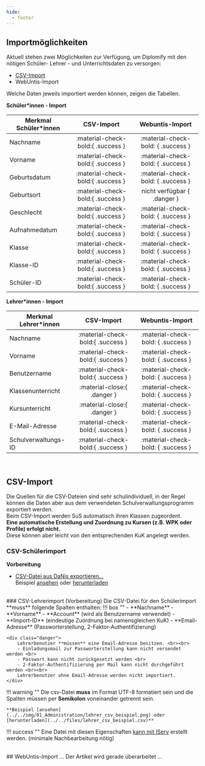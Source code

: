 ```yaml
---
hide:
  - footer
---
```


## Importmöglichkeiten
Aktuell stehen zwei Möglichkeiten zur Verfügung, um Diplomify mit den nötigen Schüler- Lehrer - und Unterrichtsdaten zu versorgen: <br>

- [CSV-Import](#csv-import)<br>
- WebUntis-Import<br>

Welche Daten jeweils importiert werden können, zeigen die Tabellen. <br>


**Schüler*innen - Import**

| Merkmal Schüler*innen | CSV-Import                                                      | Webuntis-Import                             |
|-----------------------|:---------------------------------:|:-------------------------------------------:|
| Nachname              |:material-check-bold:{ .success }  |:material-check-bold: { .success }           |
| Vorname               |:material-check-bold:{ .success }  |:material-check-bold: { .success }           |
| Geburtsdatum          |:material-check-bold:{ .success }  |:material-check-bold: { .success }           |
| Geburtsort            |:material-check-bold:{ .success }  |nicht verfügbar { .danger }                  |
| Geschlecht            |:material-check-bold:{ .success }  |:material-check-bold: { .success }           |
| Aufnahmedatum         |:material-check-bold:{ .success }  |:material-check-bold: { .success }           |
| Klasse                |:material-check-bold:{ .success }  |:material-check-bold: { .success }           |
| Klasse-ID             |:material-check-bold:{ .success }  |:material-check-bold: { .success }           |
| Schüler-ID            |:material-check-bold:{ .success }  |:material-check-bold: { .success }           |

**Lehrer*innen - Import**

| Merkmal Lehrer*innen  | CSV-Import                        | Webuntis-Import                             |
|-----------------------|:---------------------------------:|:-------------------------------------------:|
| Nachname              |:material-check-bold:{ .success }  |:material-check-bold: { .success }           |
| Vorname               |:material-check-bold:{ .success }  |:material-check-bold: { .success }           |
| Benutzername          |:material-check-bold:{ .success }  |:material-check-bold: { .success }           |
| Klassenunterricht     |:material-close:{ .danger }        |:material-check-bold: { .success }           |
| Kursunterricht        |:material-close:{ .danger }        |:material-check-bold: { .success }           |
| E-Mail-Adresse        |:material-check-bold:{ .success }  |:material-check-bold: { .success }           |
| Schulverwaltungs-ID   |:material-check-bold:{ .success }  |:material-check-bold: { .success }           |

<br>

## CSV-Import

Die Quellen für die CSV-Dateien sind sehr schulindividuell, in der Regel können die Daten aber aus dem verwendeten Schulverwaltungsprogramm exportiert werden. <br>
Beim CSV-Import werden SuS automatisch ihren Klassen zugeordent. <br>
**Eine automatische Erstellung und Zuordnung zu Kursen (z.B. WPK oder Profile) erfolgt nicht.** <br>
Diese können aber leicht von den entsprechenden KuK angelegt werden.
<br>
### CSV-Schülerimport
**Vorbereitung**

 - [CSV-Datei aus DaNis exportieren...](Danisexport.md) <br>
    Beispiel [ansehen](../../img/01_Administration/schueler_csv_beispiel.png) oder [herunterladen](../../files/schueler_csv_beispiel.csv)


<br>
### CSV-Lehrerimport (Vorbereitung)
Die CSV-Datei für den Schülerimport **muss** folgende Spalten enthalten: 
!!! box ""
    - **Nachname**
    - **Vorname**
    - **Account** (wird als Benutzername verwendet)
    - **Import-ID** (eindeutige Zuordnung bei namensgleichen KuK)
    - **Email-Adresse** (Passworterstellung, 2-Faktor-Authentifizierung)


    <div class="danger">
        Lehrerbenutzer **müssen** eine Email-Adresse besitzen. <br><br>
        - Einladungsmail zur Passworterstellung kann nicht versendet werden <br>
        - Passwort kann nicht zurückgesetzt werden <br>
        - 2-Faktor-Authentifizierung per Mail kann nicht durchgeführt werden <br><br>
        Lehrerbenutzer ohne Email-Adresse werden nicht importiert.
    </div>

!!! warning ""
    Die csv-Datei **muss** im Format UTF-8 formatiert sein und die Spalten müssen per **Semikolon** voneinander getrennt sein. <br>
    
    **Beispiel [ansehen](../../img/01_Administration/lehrer_csv_beispiel.png) oder [herunterladen](../../files/lehrer_csv_beispiel.csv)**


!!! success ""
    Eine Datei mit diesen Eigenschaften [kann mit IServ](../../img/01_Administration/lehrer_iserv.gif) erstellt werden. (minimale Nachbearbeitung nötig)
    
<br>
## WebUntis-Import
... Der Artikel wird gerade überarbeitet ...


